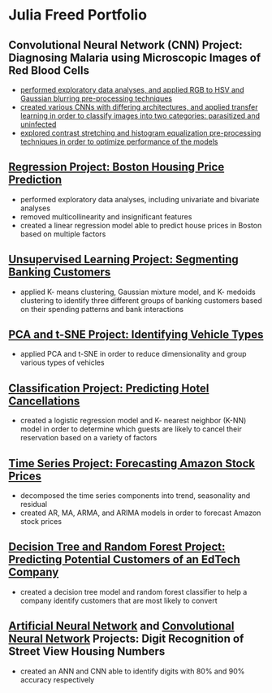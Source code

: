 # Julia Freed Portfolio

## Convolutional Neural Network (CNN) Project: Diagnosing Malaria using Microscopic Images of Red Blood Cells
- [performed exploratory data analyses, and applied RGB to HSV and Gaussian blurring pre-processing techniques](https://gist.github.com/JuliaDale/1f902fc1521d66d49c9748f515ddeb30)
- [created various CNNs with differing architectures, and applied transfer learning in order to classify images into two categories: parasitized and uninfected](https://gist.github.com/JuliaDale/b683941da8ba76410fc429279862965c)
- [explored contrast stretching and histogram equalization pre-processing techniques in order to optimize performance of the models](https://gist.github.com/JuliaDale/12cd1fff7cdd485c6188551ca13b7329)

## [Regression Project: Boston Housing Price Prediction](file:///Users/ryanburwell/Downloads/Learners_Notebook_Boston_house_price.html)
- performed exploratory data analyses, including univariate and bivariate analyses
- removed multicollinearity and insignificant features
- created a linear regression model able to predict house prices in Boston based on multiple factors

## [Unsupervised Learning Project: Segmenting Banking Customers](file:///Users/ryanburwell/Downloads/Learner_Notebook_Unsupervised_Learning_Project.html) 
- applied K- means clustering, Gaussian mixture model, and K- medoids clustering to identify three different groups of banking customers based on their spending patterns and bank interactions 

## [PCA and t-SNE Project: Identifying Vehicle Types](file:///Users/ryanburwell/Downloads/Learner_Notebook_PCA_and_tSNE_Project.html)
- applied PCA and t-SNE in order to reduce dimensionality and group various types of vehicles

## [Classification Project: Predicting Hotel Cancellations](file:///Users/ryanburwell/Downloads/Learner_Notebook_Project_Classification_ML.html)
- created a logistic regression model and K- nearest neighbor (K-NN) model in order to determine which guests are likely to cancel their reservation based on a variety of factors

## [Time Series Project: Forecasting Amazon Stock Prices](file:///Users/ryanburwell/Downloads/Julia_Freed_Time_Series.html)
- decomposed the time series components into trend, seasonality and residual 
- created AR, MA, ARMA, and ARIMA models in order to forecast Amazon stock prices

## [Decision Tree and Random Forest Project: Predicting Potential Customers of an EdTech Company](file:///Users/ryanburwell/Downloads/Julia_Freed_Classification_PDS.html)
- created a decision tree model and random forest classifier to help a company identify customers that are most likely to convert

## [Artificial Neural Network](file:///Users/ryanburwell/Downloads/Julia_Freed_ANN.html) and [Convolutional Neural Network](file:///Users/ryanburwell/Downloads/Julia_Freed_CNN.html) Projects: Digit Recognition of Street View Housing Numbers
- created an ANN and CNN able to identify digits with 80% and 90% accuracy respectively

